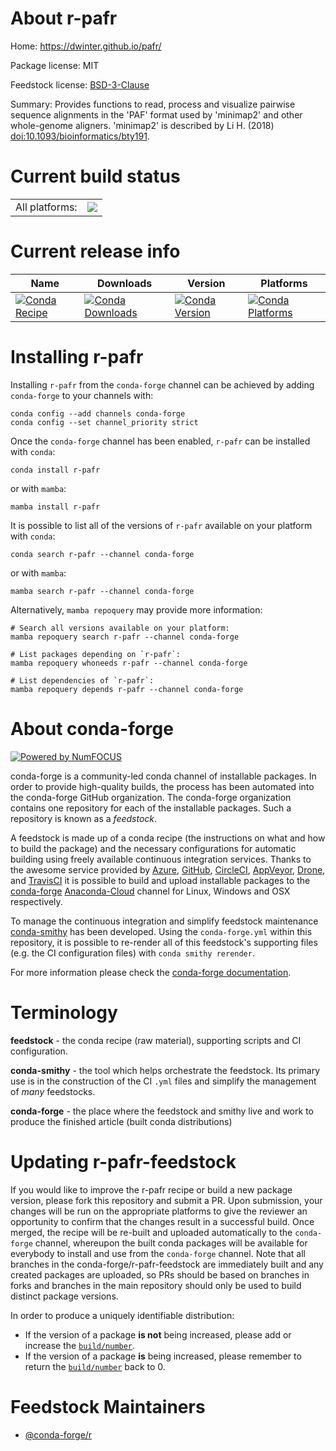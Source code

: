 About r-pafr
============

Home: https://dwinter.github.io/pafr/

Package license: MIT

Feedstock license: [BSD-3-Clause](https://github.com/conda-forge/r-pafr-feedstock/blob/main/LICENSE.txt)

Summary: Provides functions to read, process and visualize pairwise sequence alignments in the 'PAF' format used by 'minimap2' and other whole-genome aligners. 'minimap2' is described by Li H. (2018) <doi:10.1093/bioinformatics/bty191>.

Current build status
====================


<table><tr><td>All platforms:</td>
    <td>
      <a href="https://dev.azure.com/conda-forge/feedstock-builds/_build/latest?definitionId=12543&branchName=main">
        <img src="https://dev.azure.com/conda-forge/feedstock-builds/_apis/build/status/r-pafr-feedstock?branchName=main">
      </a>
    </td>
  </tr>
</table>

Current release info
====================

| Name | Downloads | Version | Platforms |
| --- | --- | --- | --- |
| [![Conda Recipe](https://img.shields.io/badge/recipe-r--pafr-green.svg)](https://anaconda.org/conda-forge/r-pafr) | [![Conda Downloads](https://img.shields.io/conda/dn/conda-forge/r-pafr.svg)](https://anaconda.org/conda-forge/r-pafr) | [![Conda Version](https://img.shields.io/conda/vn/conda-forge/r-pafr.svg)](https://anaconda.org/conda-forge/r-pafr) | [![Conda Platforms](https://img.shields.io/conda/pn/conda-forge/r-pafr.svg)](https://anaconda.org/conda-forge/r-pafr) |

Installing r-pafr
=================

Installing `r-pafr` from the `conda-forge` channel can be achieved by adding `conda-forge` to your channels with:

```
conda config --add channels conda-forge
conda config --set channel_priority strict
```

Once the `conda-forge` channel has been enabled, `r-pafr` can be installed with `conda`:

```
conda install r-pafr
```

or with `mamba`:

```
mamba install r-pafr
```

It is possible to list all of the versions of `r-pafr` available on your platform with `conda`:

```
conda search r-pafr --channel conda-forge
```

or with `mamba`:

```
mamba search r-pafr --channel conda-forge
```

Alternatively, `mamba repoquery` may provide more information:

```
# Search all versions available on your platform:
mamba repoquery search r-pafr --channel conda-forge

# List packages depending on `r-pafr`:
mamba repoquery whoneeds r-pafr --channel conda-forge

# List dependencies of `r-pafr`:
mamba repoquery depends r-pafr --channel conda-forge
```


About conda-forge
=================

[![Powered by
NumFOCUS](https://img.shields.io/badge/powered%20by-NumFOCUS-orange.svg?style=flat&colorA=E1523D&colorB=007D8A)](https://numfocus.org)

conda-forge is a community-led conda channel of installable packages.
In order to provide high-quality builds, the process has been automated into the
conda-forge GitHub organization. The conda-forge organization contains one repository
for each of the installable packages. Such a repository is known as a *feedstock*.

A feedstock is made up of a conda recipe (the instructions on what and how to build
the package) and the necessary configurations for automatic building using freely
available continuous integration services. Thanks to the awesome service provided by
[Azure](https://azure.microsoft.com/en-us/services/devops/), [GitHub](https://github.com/),
[CircleCI](https://circleci.com/), [AppVeyor](https://www.appveyor.com/),
[Drone](https://cloud.drone.io/welcome), and [TravisCI](https://travis-ci.com/)
it is possible to build and upload installable packages to the
[conda-forge](https://anaconda.org/conda-forge) [Anaconda-Cloud](https://anaconda.org/)
channel for Linux, Windows and OSX respectively.

To manage the continuous integration and simplify feedstock maintenance
[conda-smithy](https://github.com/conda-forge/conda-smithy) has been developed.
Using the ``conda-forge.yml`` within this repository, it is possible to re-render all of
this feedstock's supporting files (e.g. the CI configuration files) with ``conda smithy rerender``.

For more information please check the [conda-forge documentation](https://conda-forge.org/docs/).

Terminology
===========

**feedstock** - the conda recipe (raw material), supporting scripts and CI configuration.

**conda-smithy** - the tool which helps orchestrate the feedstock.
                   Its primary use is in the construction of the CI ``.yml`` files
                   and simplify the management of *many* feedstocks.

**conda-forge** - the place where the feedstock and smithy live and work to
                  produce the finished article (built conda distributions)


Updating r-pafr-feedstock
=========================

If you would like to improve the r-pafr recipe or build a new
package version, please fork this repository and submit a PR. Upon submission,
your changes will be run on the appropriate platforms to give the reviewer an
opportunity to confirm that the changes result in a successful build. Once
merged, the recipe will be re-built and uploaded automatically to the
`conda-forge` channel, whereupon the built conda packages will be available for
everybody to install and use from the `conda-forge` channel.
Note that all branches in the conda-forge/r-pafr-feedstock are
immediately built and any created packages are uploaded, so PRs should be based
on branches in forks and branches in the main repository should only be used to
build distinct package versions.

In order to produce a uniquely identifiable distribution:
 * If the version of a package **is not** being increased, please add or increase
   the [``build/number``](https://docs.conda.io/projects/conda-build/en/latest/resources/define-metadata.html#build-number-and-string).
 * If the version of a package **is** being increased, please remember to return
   the [``build/number``](https://docs.conda.io/projects/conda-build/en/latest/resources/define-metadata.html#build-number-and-string)
   back to 0.

Feedstock Maintainers
=====================

* [@conda-forge/r](https://github.com/conda-forge/r/)

